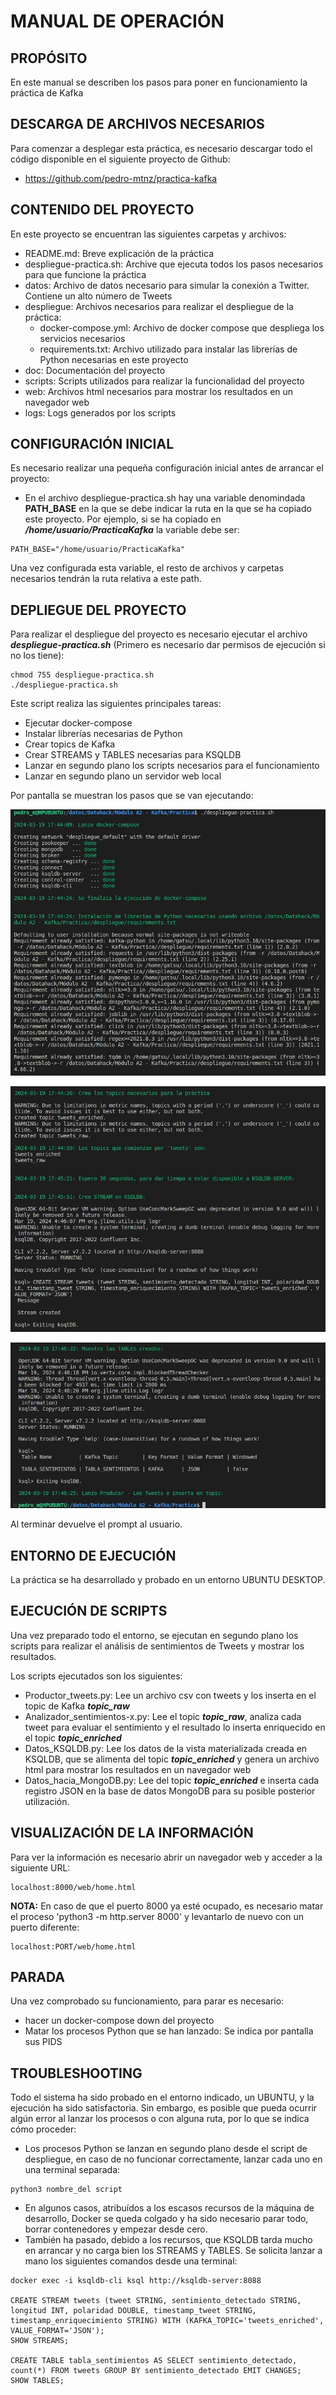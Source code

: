# MANUAL DE OPERACIÓN

## PROPÓSITO

En este manual se describen los pasos para poner en funcionamiento la práctica de Kafka

## DESCARGA DE ARCHIVOS NECESARIOS

Para comenzar a desplegar esta práctica, es necesario descargar todo el código disponible en el siguiente proyecto de Github:

* https://github.com/pedro-mtnz/practica-kafka

## CONTENIDO DEL PROYECTO

En este proyecto se encuentran las siguientes carpetas y archivos:
* README.md: Breve explicación de la práctica
* despliegue-practica.sh: Archive que ejecuta todos los pasos necesarios para que funcione la práctica
* datos: Archivo de datos necesario para simular la conexión a Twitter. Contiene un alto número de Tweets
* despliegue: Archivos necesarios para realizar el despliegue de la práctica:
    * docker-compose.yml: Archivo de docker compose que despliega los servicios necesarios
    * requirements.txt: Archivo utilizado para instalar las librerías de Python necesarias en este proyecto
* doc: Documentación del proyecto
* scripts: Scripts utilizados para realizar la funcionalidad del proyecto
* web: Archivos html necesarios para mostrar los resultados en un navegador web
* logs: Logs generados por los scripts

## CONFIGURACIÓN INICIAL

Es necesario realizar una pequeña configuración inicial antes de arrancar el proyecto:
* En el archivo despliegue-practica.sh hay una variable denomindada **PATH_BASE** en la que se debe indicar la ruta en la que se ha copiado este proyecto. Por ejemplo, si se ha copiado en ***/home/usuario/PracticaKafka*** la variable debe ser:

```
PATH_BASE="/home/usuario/PracticaKafka"
```

Una vez configurada esta variable, el resto de archivos y carpetas necesarios tendrán la ruta relativa a este path.

## DEPLIEGUE DEL PROYECTO

Para realizar el despliegue del proyecto es necesario ejecutar el archivo ***despliegue-practica.sh*** (Primero es necesario dar permisos de ejecución si no los tiene):

```
chmod 755 despliegue-practica.sh
./despliegue-practica.sh
```

Este script realiza las siguientes principales tareas:
* Ejecutar docker-compose
* Instalar librerías necesarias de Python
* Crear topics de Kafka
* Crear STREAMS y TABLES necesarias para KSQLDB
* Lanzar en segundo plano los scripts necesarios para el funcionamiento
* Lanzar en segundo plano un servidor web local

Por pantalla se muestran los pasos que se van ejecutando:

![Despliegue](./imagenes/imagen-001.jpg)

![Despliegue](./imagenes/imagen-002.jpg)

![Despliegue](./imagenes/imagen-003.jpg)

Al terminar devuelve el prompt al usuario.

## ENTORNO DE EJECUCIÓN

La práctica se ha desarrollado y probado en un entorno UBUNTU DESKTOP.

## EJECUCIÓN DE SCRIPTS

Una vez preparado todo el entorno, se ejecutan en segundo plano los scripts para realizar el análisis de sentimientos de Tweets y mostrar los resultados.

Los scripts ejecutados son los siguientes:
* Productor_tweets.py: Lee un archivo csv con tweets y los inserta en el topic de Kafka ***topic_raw***
* Analizador_sentimientos-x.py: Lee el topic ***topic_raw***, analiza cada tweet para evaluar el sentimiento y el resultado lo inserta enriquecido en el topic ***topic_enriched***
* Datos_KSQLDB.py: Lee los datos de la vista materializada creada en KSQLDB, que se alimenta del topic ***topic_enriched*** y genera un archivo html para mostrar los resultados en un navegador web
* Datos_hacia_MongoDB.py: Lee del topic ***topic_enriched*** e inserta cada registro JSON en la base de datos MongoDB para su posible posterior utilización.

## VISUALIZACIÓN DE LA INFORMACIÓN

Para ver la información es necesario abrir un navegador web y acceder a la siguiente URL:

```
localhost:8000/web/home.html
```

**NOTA:** En caso de que el puerto 8000 ya esté ocupado, es necesario matar el proceso 'python3 -m http.server 8000' y levantarlo de nuevo con un puerto diferente:

```
localhost:PORT/web/home.html
```

## PARADA

Una vez comprobado su funcionamiento, para parar es necesario:
* hacer un docker-compose down del proyecto
* Matar los procesos Python que se han lanzado: Se indica por pantalla sus PIDS


## TROUBLESHOOTING

Todo el sistema ha sido probado en el entorno indicado, un UBUNTU, y la ejecución ha sido satisfactoria. Sin embargo, es posible que pueda ocurrir algún error al lanzar los procesos o con alguna ruta, por lo que se indica cómo proceder:

* Los procesos Python se lanzan en segundo plano desde el script de despliegue, en caso de no funcionar correctamente, lanzar cada uno en una terminal separada:

```
python3 nombre_del script
```

* En algunos casos, atribuídos a los escasos recursos de la máquina de desarrollo, Docker se queda colgado y ha sido necesario parar todo, borrar contenedores y empezar desde cero.
* También ha pasado, debido a los recursos, que KSQLDB tarda mucho en arrancar y no carga bien los STREAMS y TABLES. Se solicita lanzar a mano los siguientes comandos desde una terminal:

```
docker exec -i ksqldb-cli ksql http://ksqldb-server:8088

CREATE STREAM tweets (tweet STRING, sentimiento_detectado STRING, longitud INT, polaridad DOUBLE, timestamp_tweet STRING, timestamp_enriquecimiento STRING) WITH (KAFKA_TOPIC='tweets_enriched', VALUE_FORMAT='JSON');
SHOW STREAMS;

CREATE TABLE tabla_sentimientos AS SELECT sentimiento_detectado, count(*) FROM tweets GROUP BY sentimiento_detectado EMIT CHANGES;
SHOW TABLES;
```